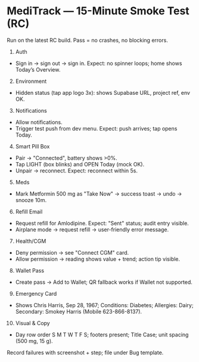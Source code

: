 # MediTrack — 15-Minute Smoke Test (RC)
Run on the latest RC build. Pass = no crashes, no blocking errors.

1) Auth
- Sign in → sign out → sign in. Expect: no spinner loops; home shows Today’s Overview.

2) Environment
- Hidden status (tap app logo 3x): shows Supabase URL, project ref, env OK.

3) Notifications
- Allow notifications.
- Trigger test push from dev menu. Expect: push arrives; tap opens Today.

4) Smart Pill Box
- Pair → "Connected", battery shows >0%.
- Tap LIGHT (box blinks) and OPEN Today (mock OK).
- Unpair → reconnect. Expect: reconnect within 5s.

5) Meds
- Mark Metformin 500 mg as "Take Now" → success toast → undo → snooze 10m.

6) Refill Email
- Request refill for Amlodipine. Expect: "Sent" status; audit entry visible.
- Airplane mode → request refill → user-friendly error message.

7) Health/CGM
- Deny permission → see "Connect CGM" card.
- Allow permission → reading shows value + trend; action tip visible.

8) Wallet Pass
- Create pass → Add to Wallet; QR fallback works if Wallet not supported.

9) Emergency Card
- Shows Chris Harris, Sep 28, 1967; Conditions: Diabetes; Allergies: Dairy; Secondary: Smokey Harris (Mobile 623-866-8137).

10) Visual & Copy
- Day row order S M T W T F S; footers present; Title Case; unit spacing (500 mg, 15 g).

Record failures with screenshot + step; file under Bug template.
